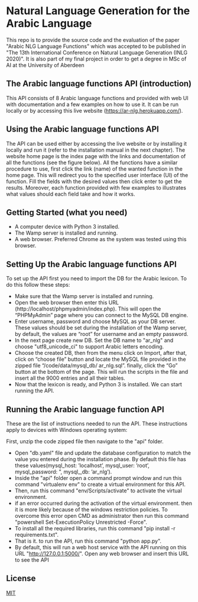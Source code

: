 # Natural Language Generation for the Arabic Language
This repo is to provide the source code and the evaluation of the paper "Arabic NLG Language Functions" which was accepted to be published in "The 13th International Conference on Natural Language Generation (INLG 2020)". It is also part of my final project in order to get a degree in MSc of AI at the University of Aberdeen

## The Arabic language functions API (introduction)
This API consists of 8 Arabic language functions and provided with web UI with documentation
and a few examples on how to use it. It can be run locally or by accessing this live website
(https://ar-nlg.herokuapp.com/).

## Using the Arabic language functions API

The API can be used either by accessing the live website or by installing it locally and run it (refer
to the installation manual in the next chapter). The website home page is the index page with
the links and documentation of all the functions (see the figure below). All the functions have a
similar procedure to use, first click the link (name) of the wanted function in the home page. This
will redirect you to the specified user interface (UI) of the function. Fill the fields with the desired
values then click enter to get the results. Moreover, each function provided with few examples to
illustrates what values should each field take and how it works.

## Getting Started (what you need)

- A computer device with Python 3 installed.
- The Wamp server is installed and running.
- A web browser. Preferred Chrome as the system was tested using this browser.

## Setting Up the Arabic language functions API
To set up the API first you need to import the DB for the Arabic lexicon. To do this follow these
steps:
- Make sure that the Wamp server is installed and running.
- Open the web browser then enter this URL (http://localhost/phpmyadmin/index.php). This will open the “PHPMyAdmin” page where you can connect to the MySQL DB
engine.
- Enter username, password and choose MySQL as your DB server. These values should be
set during the installation of the Wamp server, by default, the values are “root” for username
and an empty password.
- In the next page create new DB. Set the DB name to "ar_nlg" and choose "utf8_unicode_ci" to support Arabic letters encoding.
- Choose the created DB, then from the menu click on Import, after that, click on “choose
file” button and locate the MySQL file provided in the zipped file “/code/data/mysql_db/
ar_nlg.sql”. finally, click the “Go” button at the bottom of the page. This will run the scripts
in the file and insert all the 9000 entries and all their tables.
- Now that the lexicon is ready, and Python 3 is installed. We can start running the API.

## Running the Arabic language function API

These are the list of instructions needed to run the API. These instructions apply to devices with
Windows operating system:

First, unzip the code zipped file then navigate to the "api" folder.
- Open "db.yaml" file and update the database configuration to match the value you entered
during the installation phase. By default this file has these values(mysql_host: ’localhost’,
mysql_user: ’root’, mysql_password: ”, mysql_,db: ’ar_nlg’).
 - Inside the "api" folder open a command prompt window and run this command "virtualenv
env" to create a virtual environment for this API.
 - Then, run this command "env/Scripts/activate" to activate the virtual environment.
- if an error occurred during the activation of the virtual environment. then it is more likely
because of the windows restriction policies. To overcome this error open CMD as administrator then run this command "powershell Set-ExecutionPolicy Unrestricted -Force".
- To install all the required libraries, run this command "pip install -r requirements.txt".
- That is it. to run the API, run this command "python app.py".
- By default, this will run a web host service with the API running on this URL "http://127.0.0.1:5000/". Open
any web browser and insert this URL to see the API




## License
[MIT](https://choosealicense.com/licenses/mit/)
